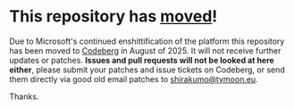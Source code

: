 # This repository has [moved](https://shirakumo.org/projects/Ocelot)!
Due to Microsoft's continued enshittification of the platform this repository has been moved to [Codeberg](https://shirakumo.org/projects/Ocelot) in August of 2025. It will not receive further updates or patches. **Issues and pull requests will not be looked at here either**, please submit your patches and issue tickets on Codeberg, or send them directly via good old email patches to [shirakumo@tymoon.eu](mailto:shirakumo@tymoon.eu).

Thanks.